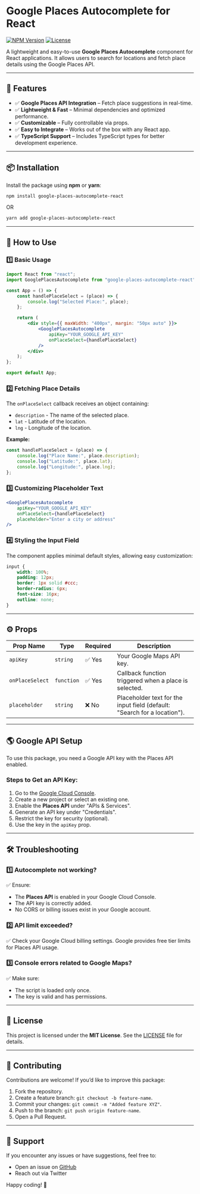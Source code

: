 # Google Places Autocomplete for React

[![NPM Version](https://img.shields.io/npm/v/google-places-autocomplete-react.svg)](https://www.npmjs.com/package/google-places-autocomplete-react)
[![License](https://img.shields.io/npm/l/google-places-autocomplete-react.svg)](https://github.com/its_ahmad_nyc/google-places-autocomplete-react/blob/main/LICENSE)

A lightweight and easy-to-use **Google Places Autocomplete** component for React applications. It allows users to search for locations and fetch place details using the Google Places API.

---

## 🚀 Features
- ✅ **Google Places API Integration** – Fetch place suggestions in real-time.
- ✅ **Lightweight & Fast** – Minimal dependencies and optimized performance.
- ✅ **Customizable** – Fully controllable via props.
- ✅ **Easy to Integrate** – Works out of the box with any React app.
- ✅ **TypeScript Support** – Includes TypeScript types for better development experience.

---

## 📦 Installation

Install the package using **npm** or **yarn**:

```sh
npm install google-places-autocomplete-react
```
OR
```sh
yarn add google-places-autocomplete-react
```

---

## 📖 How to Use

### 1️⃣ Basic Usage

```jsx
import React from "react";
import GooglePlacesAutocomplete from "google-places-autocomplete-react";

const App = () => {
    const handlePlaceSelect = (place) => {
        console.log("Selected Place:", place);
    };

    return (
        <div style={{ maxWidth: "400px", margin: "50px auto" }}>
            <GooglePlacesAutocomplete 
                apiKey="YOUR_GOOGLE_API_KEY"
                onPlaceSelect={handlePlaceSelect}
            />
        </div>
    );
};

export default App;
```

### 2️⃣ Fetching Place Details

The `onPlaceSelect` callback receives an object containing:

- `description` - The name of the selected place.
- `lat` - Latitude of the location.
- `lng` - Longitude of the location.

**Example:**

```jsx
const handlePlaceSelect = (place) => {
    console.log("Place Name:", place.description);
    console.log("Latitude:", place.lat);
    console.log("Longitude:", place.lng);
};
```

### 3️⃣ Customizing Placeholder Text

```jsx
<GooglePlacesAutocomplete 
    apiKey="YOUR_GOOGLE_API_KEY"
    onPlaceSelect={handlePlaceSelect}
    placeholder="Enter a city or address"
/>
```

### 4️⃣ Styling the Input Field

The component applies minimal default styles, allowing easy customization:

```css
input {
    width: 100%;
    padding: 12px;
    border: 1px solid #ccc;
    border-radius: 6px;
    font-size: 16px;
    outline: none;
}
```

---

## ⚙️ Props

| Prop Name       | Type       | Required | Description                                    |
|---------------|-----------|----------|------------------------------------------------|
| `apiKey`      | `string`  | ✅ Yes   | Your Google Maps API key.                      |
| `onPlaceSelect` | `function` | ✅ Yes   | Callback function triggered when a place is selected. |
| `placeholder` | `string`  | ❌ No   | Placeholder text for the input field (default: "Search for a location"). |

---

## 🌎 Google API Setup

To use this package, you need a Google API key with the Places API enabled.

### Steps to Get an API Key:
1. Go to the [Google Cloud Console](https://console.cloud.google.com/).
2. Create a new project or select an existing one.
3. Enable the **Places API** under "APIs & Services".
4. Generate an API key under "Credentials".
5. Restrict the key for security (optional).
6. Use the key in the `apiKey` prop.

---

## 🛠 Troubleshooting

### 1️⃣ Autocomplete not working?
✅ Ensure:
- The **Places API** is enabled in your Google Cloud Console.
- The API key is correctly added.
- No CORS or billing issues exist in your Google account.

### 2️⃣ API limit exceeded?
✅ Check your Google Cloud billing settings. Google provides free tier limits for Places API usage.

### 3️⃣ Console errors related to Google Maps?
✅ Make sure:
- The script is loaded only once.
- The key is valid and has permissions.

---

## 📜 License

This project is licensed under the **MIT License**. See the [LICENSE](LICENSE) file for details.

---

## 🙌 Contributing

Contributions are welcome! If you’d like to improve this package:

1. Fork the repository.
2. Create a feature branch: `git checkout -b feature-name`.
3. Commit your changes: `git commit -m "Added feature XYZ"`.
4. Push to the branch: `git push origin feature-name`.
5. Open a Pull Request.

---

## 💬 Support

If you encounter any issues or have suggestions, feel free to:
- Open an issue on [GitHub](https://github.com/its_ahmad_nyc/google-places-autocomplete-react)
- Reach out via Twitter

Happy coding! 🚀
